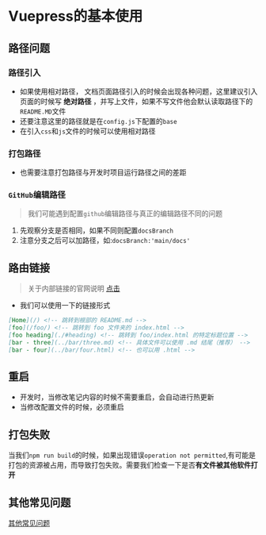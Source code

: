 # Vuepress的基本使用

## 路径问题

### 路径引入

+ 如果使用相对路径， 文档页面路径引入的时候会出现各种问题，这里建议引入页面的时候写 **绝对路径** ，并写上文件，如果不写文件他会默认读取路径下的`README.MD`文件
+ 还要注意这里的路径就是在`config.js`下配置的`base`
+ 在引入`css`和`js`文件的时候可以使用相对路径

### 打包路径

+ 也需要注意打包路径与开发时项目运行路径之间的差距

### `GitHub`编辑路径

> 我们可能遇到配置`github`编辑路径与真正的编辑路径不同的问题

1. 先观察分支是否相同，如果不同则配置`docsBranch`
2. 注意分支之后可以加路径，如:`docsBranch:'main/docs'`

## 路由链接

> 关于内部链接的官网说明 [点击](https://vuepress.vuejs.org/zh/guide/markdown.html#header-anchors)

+ 我们可以使用一下的链接形式

```md
[Home](/) <!-- 跳转到根部的 README.md -->
[foo](/foo/) <!-- 跳转到 foo 文件夹的 index.html -->
[foo heading](./#heading) <!-- 跳转到 foo/index.html 的特定标题位置 -->
[bar - three](../bar/three.md) <!-- 具体文件可以使用 .md 结尾（推荐） -->
[bar - four](../bar/four.html) <!-- 也可以用 .html -->
```

## 重启

+ 开发时，当修改笔记内容的时候不需要重启，会自动进行热更新
+ 当修改配置文件的时候，必须重启

## 打包失败

当我们`npm run build`的时候，如果出现错误`operation not permitted`,有可能是打包的资源被占用，而导致打包失败。需要我们检查一下是否**有文件被其他软件打开**

## 其他常见问题

[其他常见问题](https://blog.csdn.net/weixin_45785873/article/details/107875507)

